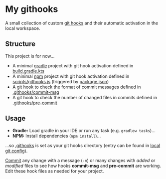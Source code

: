# My githooks
A small collection of custom [git hooks](https://git-scm.com/docs/githooks) and their automatic activation in the local workspace.

## Structure
This project is for now...
* A minimal [gradle](https://gradle.org/) project with git hook activation defined in [build.gradle.kts](build.gradle.kts)
* A minimal [npm](https://www.npmjs.com/) project with git hook activation defined in [scripts/githooks.js](scripts/githooks.js) (triggered by [package.json](package.json))
* A git hook to check the format of commit messages defined in [.githooks/commit-msg](.githooks/commit-msg)
* A git hook to check the number of changed files in commits defined in [.githooks/pre-commit](.githooks/pre-commit)

## Usage
* **Gradle:** Load gradle in your IDE or run any task (e.g. `gradlew tasks`)...
* **NPM:** Install dependencies (`npm install`)...

...so [.githooks](.githooks) is set as your git hooks directory (entry can be found in [local git config](.git/config)).

[Commit](https://git-scm.com/docs/git-commit) any change with a message (`-m`) or many changes with _added_ or _modified_ files to see how hooks **commit-msg** and **pre-commit** are working.  
Edit these hook files as needed for your project.